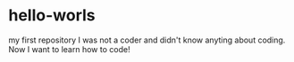 # hello-worls
my first repository
I was not a coder and didn't know anyting about coding. 
Now I want to learn how to code!
